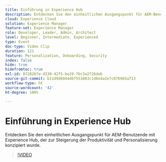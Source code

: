 ```yaml
---
title: Einführung in Experience Hub
description: Entdecken Sie den einheitlichen Ausgangspunkt für AEM-Benutzende mit Experience Hub, der zur Steigerung der Produktivität und Personalisierung konzipiert wurde.
cloud: Experience Cloud
solution: Experience Manager
feature-set: Experience Manager
role: Developer, Leader, Admin, Architect
level: Beginner, Intermediate, Experienced
type: Event
doc-type: Video Clip
duration: 121
feature: Personalization, Onboarding, Security
index: false
hide: true
hidefromtoc: true
exl-id: 8f2826fe-d330-42f5-be29-7bc3a2f26deb
source-git-commit: b11d9d6844d6f551083c1d8e4a2e7c076965a713
workflow-type: ht
source-wordcount: '42'
ht-degree: 100%

---
```


# Einführung in Experience Hub

Entdecken Sie den einheitlichen Ausgangspunkt für AEM-Benutzende mit Experience Hub, der zur Steigerung der Produktivität und Personalisierung konzipiert wurde.

>[!VIDEO](https://video.tv.adobe.com/v/3459224/?learn=on&enablevpops)
